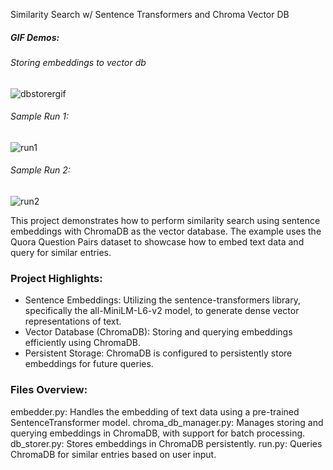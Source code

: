 Similarity Search w/ Sentence Transformers and Chroma Vector DB

##### GIF Demos:
###### Storing embeddings to vector db
![dbstorergif](https://github.com/user-attachments/assets/716d78d5-5052-4505-9ae1-2d92bdb7b8dd)
###### Sample Run 1:
![run1](https://github.com/user-attachments/assets/173e71ba-44d7-4b09-9f74-27870893b494)
###### Sample Run 2:
![run2](https://github.com/user-attachments/assets/f91d09a9-48bd-4155-b41f-f9627407b9c9)

This project demonstrates how to perform similarity search using sentence embeddings with ChromaDB as the vector database. The example uses the Quora Question Pairs dataset to showcase how to embed text data and query for similar entries.

### Project Highlights:
- Sentence Embeddings: Utilizing the sentence-transformers library, specifically the all-MiniLM-L6-v2 model, to generate dense vector representations of text.
- Vector Database (ChromaDB): Storing and querying embeddings efficiently using ChromaDB.
- Persistent Storage: ChromaDB is configured to persistently store embeddings for future queries.

### Files Overview:
embedder.py: Handles the embedding of text data using a pre-trained SentenceTransformer model.
chroma_db_manager.py: Manages storing and querying embeddings in ChromaDB, with support for batch processing.
db_storer.py: Stores embeddings in ChromaDB persistently.
run.py: Queries ChromaDB for similar entries based on user input.
